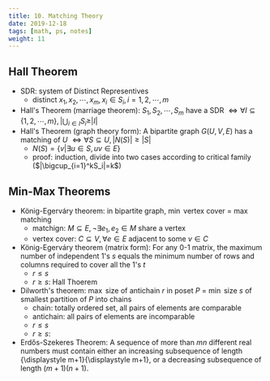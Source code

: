 ```yaml
---
title: 10. Matching Theory
date: 2019-12-18
tags: [math, ps, notes]
weight: 11
---
```


## Hall Theorem

* SDR: system of Distinct Representives
  * distinct $x_1,x_2,\cdots,x_m,x_i\in S_i,i=1,2,\cdots,m$
* Hall's Theorem (marriage theorem): $S_1,S_2,\cdots,S_m$ have a SDR $\iff \forall I\subseteq\{1,2,\cdots,m\},|\bigcup_{i\in I}S_i\geq|I|$
* Hall's Theorem (graph theory form): A bipartite graph $G(U,V,E)$ has a matching of $U$ $\iff\forall S\subseteq U,|N(S)|\geq|S|$
  * $N(S)=\{v|\exists u\in S,uv\in E\}$
  * proof: induction, divide into two cases according to critical family ($|\bigcup_{i=1}^kS_i|=k$)

## Min-Max Theorems

* König-Egerváry theorem: in bipartite graph, $\min$ vertex cover = $\max$ matching
  * matchign: $M\subseteq E,\neg\exists e_1,e_2\in M$ share a vertex
  * vertex cover: $C\subseteq V,\forall e\in E$ adjacent to some $v\in C$
* König-Egerváry theorem (matrix form): For any 0-1 matrix, the maximum number of independent 1's $s$ equals the minimum number of rows and columns required to cover all the 1's $t$
  * $r\leq s$
  * $r\geq s$: Hall Thoerem
* Dilworth's theorem: $\max$ size of antichain $r$ in poset $P$ $=$ $\min$ size $s$ of smallest partition of $P$ into chains
  * chain: totally ordered set, all pairs of elements are comparable
  * antichain: all pairs of elements are incomparable
  * $r\leq s$
  * $r\geq s$: 
* Erdős-Szekeres Theorem: A sequence of more than $mn$ different real numbers must contain either an increasing subsequence of length {\displaystyle m+1}{\displaystyle m+1}, or a decreasing subsequence of length $(m+1)(n+1)$.